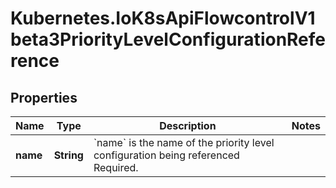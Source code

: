 # Kubernetes.IoK8sApiFlowcontrolV1beta3PriorityLevelConfigurationReference

## Properties

Name | Type | Description | Notes
------------ | ------------- | ------------- | -------------
**name** | **String** | &#x60;name&#x60; is the name of the priority level configuration being referenced Required. | 


